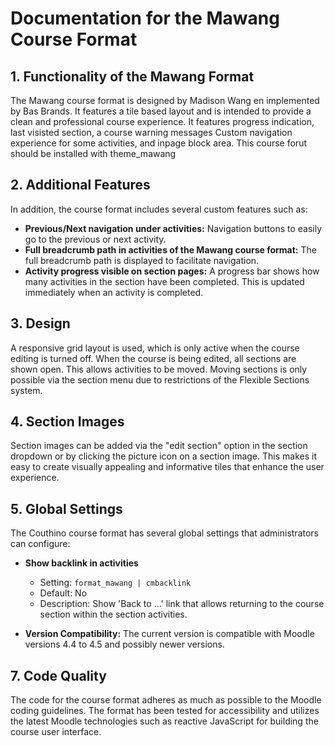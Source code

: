 # Documentation for the Mawang Course Format

## 1. Functionality of the Mawang Format

The Mawang course format is designed by Madison Wang en implemented by Bas Brands. It features a tile based layout and is intended to
provide a clean and professional course experience. It features progress indication, last visisted section, a course warning messages
Custom navigation experience for some activities, and inpage block area.
This course forut should be installed with theme_mawang

## 2. Additional Features

In addition, the course format includes several custom features such as:
- **Previous/Next navigation under activities:** Navigation buttons to easily go to the previous or next activity.
- **Full breadcrumb path in activities of the Mawang course format:** The full breadcrumb path is displayed to facilitate navigation.
- **Activity progress visible on section pages:** A progress bar shows how many activities in the section have been completed. This is updated immediately when an activity is completed.

## 3. Design

A responsive grid layout is used, which is only active when the course editing is turned off. When the course is being edited, all sections are shown open. This allows activities to be moved. Moving sections is only possible via the section menu due to restrictions of the Flexible Sections system.

## 4. Section Images

Section images can be added via the "edit section" option in the section dropdown or by clicking the picture icon on a section image. This makes it easy to create visually appealing and informative tiles that enhance the user experience.

## 5. Global Settings

The Couthino course format has several global settings that administrators can configure:

- **Show backlink in activities**
  - Setting: `format_mawang | cmbacklink`
  - Default: No
  - Description: Show 'Back to ...' link that allows returning to the course section within the section activities.

- **Version Compatibility:** The current version is compatible with Moodle versions 4.4 to 4.5 and possibly newer versions.

## 7. Code Quality

The code for the course format adheres as much as possible to the Moodle coding guidelines. The format has been tested for accessibility and utilizes the latest Moodle technologies such as reactive JavaScript for building the course user interface.